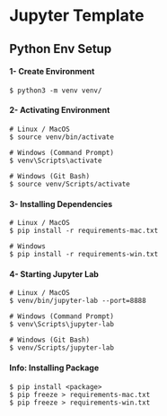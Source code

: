 # Jupyter Template

## Python Env Setup

#### 1- Create Environment
    $ python3 -m venv venv/

#### 2- Activating Environment
    # Linux / MacOS
    $ source venv/bin/activate
    
    # Windows (Command Prompt)
    $ venv\Scripts\activate

    # Windows (Git Bash)
    $ source venv/Scripts/activate

#### 3- Installing Dependencies
    # Linux / MacOS
    $ pip install -r requirements-mac.txt
    
    # Windows
    $ pip install -r requirements-win.txt

#### 4- Starting Jupyter Lab
    # Linux / MacOS
    $ venv/bin/jupyter-lab --port=8888

    # Windows (Command Prompt)
    $ venv\Scripts\jupyter-lab

    # Windows (Git Bash)
    $ venv/Scripts/jupyter-lab

#### Info: Installing Package
    $ pip install <package>
    $ pip freeze > requirements-mac.txt
    $ pip freeze > requirements-win.txt

